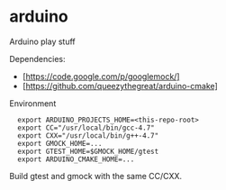 arduino
=======

Arduino play stuff

Dependencies:
* [https://code.google.com/p/googlemock/]
* [https://github.com/queezythegreat/arduino-cmake]

Environment
```
  export ARDUINO_PROJECTS_HOME=<this-repo-root>
  export CC="/usr/local/bin/gcc-4.7"
  export CXX="/usr/local/bin/g++-4.7"
  export GMOCK_HOME=...
  export GTEST_HOME=$GMOCK_HOME/gtest
  export ARDUINO_CMAKE_HOME=...
```

Build gtest and gmock with the same CC/CXX.

